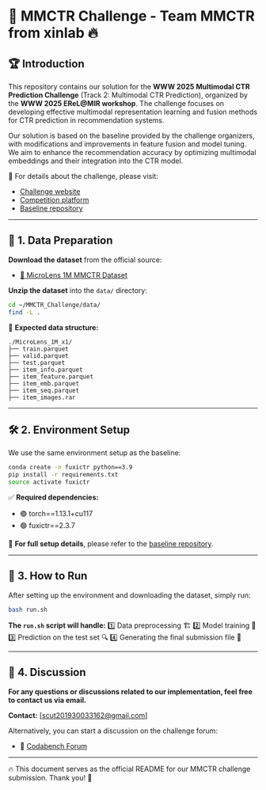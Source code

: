 # 🚀 MMCTR Challenge - Team MMCTR from xinlab 🔥

## 🏆 Introduction

This repository contains our solution for the **WWW 2025 Multimodal CTR Prediction Challenge** (Track 2: Multimodal CTR Prediction), organized by the **WWW 2025 EReL@MIR workshop**. The challenge focuses on developing effective multimodal representation learning and fusion methods for CTR prediction in recommendation systems.

Our solution is based on the baseline provided by the challenge organizers, with modifications and improvements in feature fusion and model tuning. We aim to enhance the recommendation accuracy by optimizing multimodal embeddings and their integration into the CTR model.

📌 For details about the challenge, please visit:
-  [Challenge website](https://erel-mir.github.io/challenge/mmctr-track2/)
-  [Competition platform](https://www.codabench.org/competitions/5372/)
-  [Baseline repository](https://github.com/reczoo/WWW2025_MMCTR_Challenge)

---

## 📂 1. Data Preparation

 **Download the dataset** from the official source:
   - [🔗 MicroLens 1M MMCTR Dataset](https://recsys.westlake.edu.cn/MicroLens_1M_MMCTR)

 **Unzip the dataset** into the `data/` directory:

```bash
cd ~/MMCTR_Challenge/data/
find -L .
```

📁 **Expected data structure:**
```
./MicroLens_1M_x1/
├── train.parquet
├── valid.parquet
├── test.parquet
├── item_info.parquet
├── item_feature.parquet   
├── item_emb.parquet      
├── item_seq.parquet      
├── item_images.rar      
```

---

## 🛠️ 2. Environment Setup

We use the same environment setup as the baseline:

```bash
conda create -n fuxictr python==3.9
pip install -r requirements.txt
source activate fuxictr
```

✅ **Required dependencies:**
- 🟢 torch==1.13.1+cu117
- 🟢 fuxictr==2.3.7

📌 **For full setup details**, please refer to the [baseline repository](https://github.com/reczoo/WWW2025_MMCTR_Challenge).

---

## 🚀 3. How to Run

After setting up the environment and downloading the dataset, simply run:

```bash
bash run.sh
```

 **The `run.sh` script will handle:**
1️⃣ Data preprocessing 🏗️
2️⃣ Model training 🎯
3️⃣ Prediction on the test set 🔍
4️⃣ Generating the final submission file 📄

---

## 💬 4. Discussion

**For any questions or discussions related to our implementation, feel free to contact us via email.**

 **Contact:** [scut201930033162@gmail.com]

 Alternatively, you can start a discussion on the challenge forum:
- 🔗 [Codabench Forum](https://www.codabench.org/forums/5287/)



---

🔥 This document serves as the official README for our MMCTR challenge submission. Thank you! 🚀

